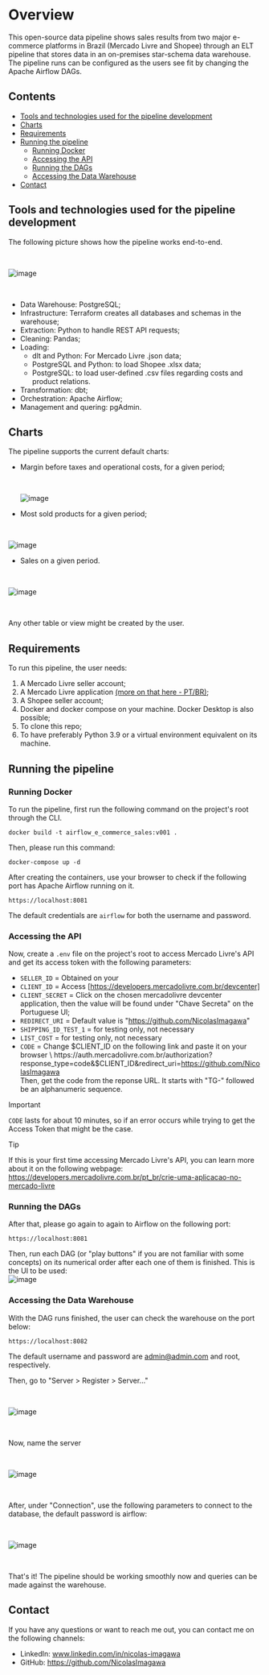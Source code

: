 # Overview
This open-source data pipeline shows sales results from two major e-commerce platforms in Brazil (Mercado Livre and Shopee) through an ELT pipeline that stores data in an on-premises star-schema data warehouse. 
The pipeline runs can be configured as the users see fit by changing the Apache Airflow DAGs.

## Contents
- [Tools and technologies used for the pipeline development](#tools-and-technologies-used-for-the-pipeline-development)
- [Charts](#charts)
- [Requirements](#requirements)
- [Running the pipeline](#running-the-pipeline)
  - [Running Docker](#running-docker)
  - [Accessing the API](#accessing-the-api)
  - [Running the DAGs](#running-the-dags)
  - [Accessing the Data Warehouse](#accessing-the-data-warehouse)
- [Contact](#contact)
  
## Tools and technologies used for the pipeline development
The following picture shows how the pipeline works end-to-end.
  
  <br>
  
![image](https://github.com/user-attachments/assets/c540cc01-767b-4a62-8bef-8f9023eac0a5)
  
  <br>
  
- Data Warehouse: PostgreSQL;
- Infrastructure: Terraform creates all databases and schemas in the warehouse;
- Extraction: Python to handle REST API requests;
- Cleaning: Pandas;
- Loading:
  - dlt and Python: For Mercado Livre .json data;
  - PostgreSQL and Python: to load Shopee .xlsx data;
  - PostgreSQL: to load user-defined .csv files regarding costs and product relations.
- Transformation: dbt;
- Orchestration: Apache Airflow;
- Management and quering: pgAdmin.

## Charts
The pipeline supports the current default charts:
- Margin before taxes and operational costs, for a given period;
  
  <br>
  
  ![image](https://github.com/user-attachments/assets/2d231a9c-a978-44fc-a22d-f3f74d2dcfb8)

- Most sold products for a given period;
  
  <br>
  
![image](https://github.com/user-attachments/assets/4d209d63-9964-4b5b-9df3-a905b8d0733a)

- Sales on a given period.
  
  <br>
  
![image](https://github.com/user-attachments/assets/33650448-2e85-4b3f-92f3-96ff38691e54)

<br>

Any other table or view might be created by the user.

## Requirements
To run this pipeline, the user needs:
1. A Mercado Livre seller account;
2. A Mercado Livre application [(more on that here - PT/BR)](https://developers.mercadolivre.com.br/en/crie-uma-aplicacao-no-mercado-livre);
3. A Shopee seller account;
4. Docker and docker compose on your machine. Docker Desktop is also possible;
5. To clone this repo;
6. To have preferably Python 3.9 or a virtual environment equivalent on its machine.

## Running the pipeline

### Running Docker
To run the pipeline, first run the following command on the project's root through the CLI.
```
docker build -t airflow_e_commerce_sales:v001 .
```
Then, please run this command:
```
docker-compose up -d
```
After creating the containers, use your browser to check if the following port has Apache Airflow running on it.
```
https://localhost:8081
```
The default credentials are `airflow` for both the username and password.

### Accessing the API
Now, create a `.env` file on the project's root to access Mercado Livre's API and get its access token with the following parameters:
- `SELLER_ID` = Obtained on your 
- `CLIENT_ID` = Access [https://developers.mercadolivre.com.br/devcenter]
- `CLIENT_SECRET` = Click on the chosen mercadolivre devcenter application, then the value will be found under "Chave Secreta" on the Portuguese UI;
- `REDIRECT_URI` = Default value is "https://github.com/NicolasImagawa"
- `SHIPPING_ID_TEST_1` = for testing only, not necessary
- `LIST_COST` = for testing only, not necessary
-  `CODE` = Change $CLIENT_ID on the following link and paste it on your browser \
            https://auth.mercadolivre.com.br/authorization?response_type=code&$CLIENT_ID&redirect_uri=https://github.com/NicolasImagawa \
            Then, get the code from the reponse URL. It starts with "TG-" followed be an alphanumeric sequence.
> [!IMPORTANT]
> `CODE` lasts for about 10 minutes, so if an error occurs while trying to get the Access Token that might be the case.

> [!TIP]
> If this is your first time accessing Mercado Livre's API, you can learn more about it on the following webpage: https://developers.mercadolivre.com.br/pt_br/crie-uma-aplicacao-no-mercado-livre

### Running the DAGs
After that, please go again to again to Airflow on the following port:
```
https://localhost:8081
```
Then, run each DAG (or "play buttons" if you are not familiar with some concepts) on its numerical order after each one of them is finished. This is the UI to be used:
<br>
![image](https://github.com/user-attachments/assets/5dd4d02f-b2e1-4d8d-abe1-e42cc045d306)

### Accessing the Data Warehouse
With the DAG runs finished, the user can check the warehouse on the port below:
```
https://localhost:8082
```
The default username and password are admin@admin.com and root, respectively.

Then, go to "Server > Register > Server..."

<br>

![image](https://github.com/user-attachments/assets/d9a624bc-b0ad-4e62-ae0a-272ea8105010)

<br>


Now, name the server

<br>

![image](https://github.com/user-attachments/assets/c1b5fda1-74d8-4af9-8afe-a9c6a6a15ede)

<br>


After, under "Connection", use the following parameters to connect to the database, the default password is airflow:

<br>

![image](https://github.com/user-attachments/assets/99198a3d-fe29-4c1c-8c42-e43437b6ae89)

<br>

That's it! The pipeline should be working smoothly now and queries can be made against the warehouse.

## Contact
If you have any questions or want to reach me out, you can contact me on the following channels:
- LinkedIn: www.linkedin.com/in/nicolas-imagawa
- GitHub: https://github.com/NicolasImagawa

